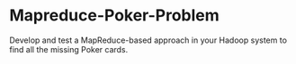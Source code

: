 # Mapreduce-Poker-Problem
Develop and test a MapReduce-based approach in your Hadoop system to find all the missing Poker cards.
